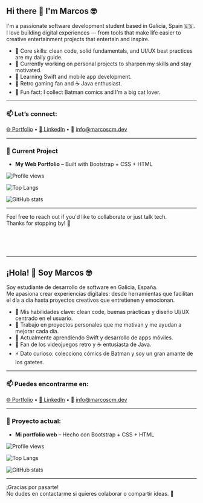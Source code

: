 ## Hi there 👋 I'm Marcos 🤓

I'm a passionate software development student based in Galicia, Spain 🇪🇸.  
I love building digital experiences — from tools that make life easier to creative entertainment projects that entertain and inspire.

- 🧰 Core skills: clean code, solid fundamentals, and UI/UX best practices are my daily guide.
- 🔭 Currently working on personal projects to sharpen my skills and stay motivated.
- 🌱 Learning Swift and mobile app development.
- 👾 Retro gaming fan and ☕ Java enthusiast.
- 🦇 Fun fact: I collect Batman comics and I’m a big cat lover.

---

### 📫 Let’s connect:
[🌐 Portfolio](https://www.marcoscm.dev) • [💼 LinkedIn](https://www.linkedin.com/in/marcos-castro-713492254/) • 📩 info@marcoscm.dev

---

### 💼 Current Project
- **My Web Portfolio** – Built with Bootstrap + CSS + HTML

<!-- GitHub Profile Views -->
![Profile views](https://komarev.com/ghpvc/?username=marcoscmdev&label=Profile%20views&color=0e75b6&style=flat)

<!-- Top Languages -->
![Top Langs](https://github-readme-stats.vercel.app/api/top-langs/?username=marcoscmdev&layout=compact&theme=tokyonight)

<!-- GitHub Stats -->
![GitHub stats](https://github-readme-stats.vercel.app/api?username=marcoscmdev&show_icons=true&theme=tokyonight)

---

Feel free to reach out if you'd like to collaborate or just talk tech.  
Thanks for stopping by! 👋

&nbsp;  
&nbsp;  
&nbsp;  

---

## ¡Hola! 👋 Soy Marcos 🤓

Soy estudiante de desarrollo de software en Galicia, España.  
Me apasiona crear experiencias digitales: desde herramientas que facilitan el día a día hasta proyectos creativos que entretienen y emocionan.

- 🧰 Mis habilidades clave: clean code, buenas prácticas y diseño UI/UX centrado en el usuario.
- 🔭 Trabajo en proyectos personales que me motivan y me ayudan a mejorar cada día.
- 🌱 Actualmente aprendiendo Swift y desarrollo de apps móviles.
- 👾 Fan de los videojuegos retro y ☕ entusiasta de Java.
- ⚡ Dato curioso: colecciono cómics de Batman y soy un gran amante de los gatetes.

---

### 📫 Puedes encontrarme en:
[🌐 Portfolio](https://www.marcoscm.dev) • [💼 LinkedIn](https://www.linkedin.com/in/marcos-castro-713492254/) • 📩 [info@marcoscm.dev](mailto:info@marcoscm.dev)

---

### 💼 Proyecto actual:
- **Mi portfolio web** – Hecho con Bootstrap + CSS + HTML

<!-- Vistas de perfil -->
![Profile views](https://komarev.com/ghpvc/?username=marcoscmdev&label=Profile%20views&color=0e75b6&style=flat)

<!-- Lenguajes más usados -->
![Top Langs](https://github-readme-stats.vercel.app/api/top-langs/?username=marcoscmdev&layout=compact&theme=tokyonight)

<!-- Estadísticas de GitHub -->
![GitHub stats](https://github-readme-stats.vercel.app/api?username=marcoscmdev&show_icons=true&theme=tokyonight)

---

¡Gracias por pasarte!  
No dudes en contactarme si quieres colaborar o compartir ideas. 🚀
